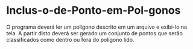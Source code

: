 # Inclus-o-de-Ponto-em-Pol-gonos
O programa deverá ler um polígono descrito em um arquivo e exibi-lo na tela. A partir disto deverá ser gerado um conjunto de pontos que serão classificados como dentro ou fora do polígono lido.
